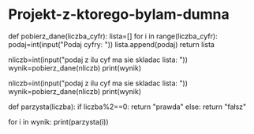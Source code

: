 # Projekt-z-ktorego-bylam-dumna

def pobierz_dane(liczba_cyfr):
    lista=[]
    for i in range(liczba_cyfr):
        podaj=int(input("Podaj cyfry: "))
        lista.append(podaj)
    return lista

nliczb=int(input("podaj z ilu cyf ma sie skladac lista: "))
wynik=pobierz_dane(nliczb)
print(wynik)


nliczb=int(input("podaj z ilu cyf ma sie skladac lista: "))
wynik=pobierz_dane(nliczb)
print(wynik)

def parzysta(liczba):
    if liczba%2==0:
        return "prawda"
    else:
        return "fałsz"

for i in wynik:
    print(parzysta(i))
